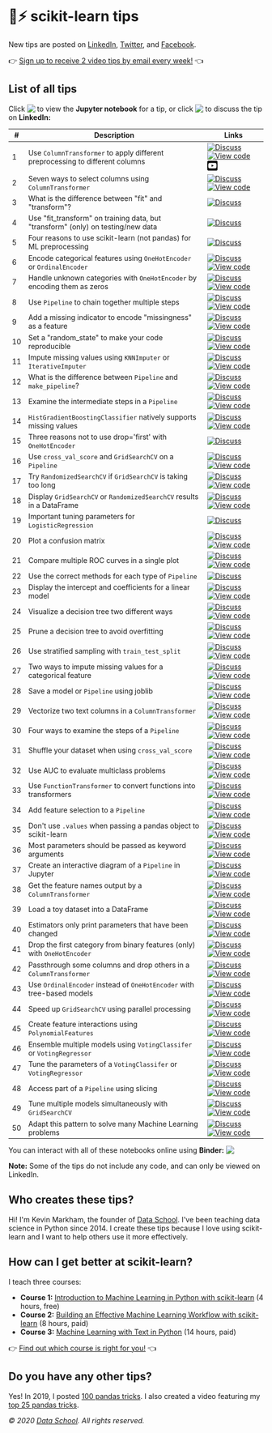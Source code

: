 # 🤖⚡ scikit-learn tips

New tips are posted on [LinkedIn](https://www.linkedin.com/in/justmarkham/), [Twitter](https://twitter.com/justmarkham), and [Facebook](https://www.facebook.com/DataScienceSchool/).

👉 [Sign up to receive 2 video tips by email every week!](https://scikit-learn.tips) 👈

## List of all tips

Click <img src="icons/nb.svg" width="20px" align="top"> to view the **Jupyter notebook** for a tip, or click <img src="icons/in.svg" width="20px" align="top"> to discuss the tip on **LinkedIn:**

\# | Description | Links
--- | --- | ---
1 | Use `ColumnTransformer` to apply different preprocessing to different columns | <a href="https://www.linkedin.com/posts/justmarkham_sklearntips-machinelearning-python-activity-6645311881470885889-F-dm/"><img src="icons/in.svg" width="20px" align="top" title="Discuss"></a> <a href="https://nbviewer.jupyter.org/github/justmarkham/scikit-learn-tips/blob/master/notebooks/01_column_transformer.ipynb"><img src="icons/nb.svg" width="20px" align="top" title="View code"></a> <a href="https://www.youtube.com/watch?v=NGq8wnH5VSo&list=PL5-da3qGB5ID7YYAqireYEew2mWVvgmj6&index=1"><img src="icons/yt.svg" width="20px" align="top" title="Watch video"></a>
2 | Seven ways to select columns using `ColumnTransformer` | <a href="https://www.linkedin.com/posts/justmarkham_sklearntips-machinelearning-python-activity-6645666737507352576-J3fh/"><img src="icons/in.svg" width="20px" align="top" title="Discuss"></a> <a href="https://nbviewer.jupyter.org/github/justmarkham/scikit-learn-tips/blob/master/notebooks/02_select_columns.ipynb"><img src="icons/nb.svg" width="20px" align="top" title="View code"></a>
3 | What is the difference between "fit" and "transform"? | <a href="https://www.linkedin.com/posts/justmarkham_sklearntips-machinelearning-python-activity-6646039996639825920-DwUd/"><img src="icons/in.svg" width="20px" align="top" title="Discuss"></a>
4 | Use "fit_transform" on training data, but "transform" (only) on testing/new data | <a href="https://www.linkedin.com/posts/justmarkham_sklearntips-machinelearning-python-activity-6646386464672272385-hGk2/"><img src="icons/in.svg" width="20px" align="top" title="Discuss"></a>
5 | Four reasons to use scikit-learn (not pandas) for ML preprocessing | <a href="https://www.linkedin.com/posts/justmarkham_sklearntips-machinelearning-python-activity-6646739773820059648-CfMc/"><img src="icons/in.svg" width="20px" align="top" title="Discuss"></a>
6 | Encode categorical features using `OneHotEncoder` or `OrdinalEncoder` | <a href="https://www.linkedin.com/posts/justmarkham_sklearntips-machinelearning-python-activity-6647897085251239936-w587/"><img src="icons/in.svg" width="20px" align="top" title="Discuss"></a> <a href="https://nbviewer.jupyter.org/github/justmarkham/scikit-learn-tips/blob/master/notebooks/06_encode_categorical_features.ipynb"><img src="icons/nb.svg" width="20px" align="top" title="View code"></a>
7 | Handle unknown categories with `OneHotEncoder` by encoding them as zeros | <a href="https://www.linkedin.com/posts/justmarkham_sklearntips-machinelearning-python-activity-6648203250950553600-IpGr/"><img src="icons/in.svg" width="20px" align="top" title="Discuss"></a> <a href="https://nbviewer.jupyter.org/github/justmarkham/scikit-learn-tips/blob/master/notebooks/07_handle_unknown_categories.ipynb"><img src="icons/nb.svg" width="20px" align="top" title="View code"></a>
8 | Use `Pipeline` to chain together multiple steps | <a href="https://www.linkedin.com/posts/justmarkham_sklearntips-machinelearning-python-activity-6648570918979325952-vrWw/"><img src="icons/in.svg" width="20px" align="top" title="Discuss"></a> <a href="https://nbviewer.jupyter.org/github/justmarkham/scikit-learn-tips/blob/master/notebooks/08_pipeline.ipynb"><img src="icons/nb.svg" width="20px" align="top" title="View code"></a>
9 | Add a missing indicator to encode "missingness" as a feature | <a href="https://www.linkedin.com/posts/justmarkham_sklearntips-machinelearning-python-activity-6648932419095322624-hH5F/"><img src="icons/in.svg" width="20px" align="top" title="Discuss"></a> <a href="https://nbviewer.jupyter.org/github/justmarkham/scikit-learn-tips/blob/master/notebooks/09_add_missing_indicator.ipynb"><img src="icons/nb.svg" width="20px" align="top" title="View code"></a>
10 | Set a "random_state" to make your code reproducible | <a href="https://www.linkedin.com/posts/justmarkham_sklearntips-machinelearning-python-activity-6649289189365989376-8QbM/"><img src="icons/in.svg" width="20px" align="top" title="Discuss"></a> <a href="https://nbviewer.jupyter.org/github/justmarkham/scikit-learn-tips/blob/master/notebooks/10_random_state.ipynb"><img src="icons/nb.svg" width="20px" align="top" title="View code"></a>
11 | Impute missing values using `KNNImputer` or `IterativeImputer` | <a href="https://www.linkedin.com/posts/justmarkham_sklearntips-machinelearning-python-activity-6650374643419090944-GHyR/"><img src="icons/in.svg" width="20px" align="top" title="Discuss"></a> <a href="https://nbviewer.jupyter.org/github/justmarkham/scikit-learn-tips/blob/master/notebooks/11_new_imputers.ipynb"><img src="icons/nb.svg" width="20px" align="top" title="View code"></a>
12 | What is the difference between `Pipeline` and `make_pipeline`? | <a href="https://www.linkedin.com/posts/justmarkham_sklearntips-machinelearning-python-activity-6650753557052088320-cEJB/"><img src="icons/in.svg" width="20px" align="top" title="Discuss"></a> <a href="https://nbviewer.jupyter.org/github/justmarkham/scikit-learn-tips/blob/master/notebooks/12_pipeline_vs_make_pipeline.ipynb"><img src="icons/nb.svg" width="20px" align="top" title="View code"></a>
13 | Examine the intermediate steps in a `Pipeline` | <a href="https://www.linkedin.com/posts/justmarkham_sklearntips-machinelearning-python-activity-6651109694704279553-K-xY/"><img src="icons/in.svg" width="20px" align="top" title="Discuss"></a> <a href="https://nbviewer.jupyter.org/github/justmarkham/scikit-learn-tips/blob/master/notebooks/13_examine_pipeline_steps.ipynb"><img src="icons/nb.svg" width="20px" align="top" title="View code"></a>
14 | `HistGradientBoostingClassifier` natively supports missing values | <a href="https://www.linkedin.com/posts/justmarkham_sklearntips-machinelearning-python-activity-6651478075181711360-oyoW/"><img src="icons/in.svg" width="20px" align="top" title="Discuss"></a> <a href="https://nbviewer.jupyter.org/github/justmarkham/scikit-learn-tips/blob/master/notebooks/14_handle_missing_values.ipynb"><img src="icons/nb.svg" width="20px" align="top" title="View code"></a>
15 | Three reasons not to use drop='first' with `OneHotEncoder` | <a href="https://www.linkedin.com/posts/justmarkham_sklearntips-machinelearning-python-activity-6651812212270788609-lhE1/"><img src="icons/in.svg" width="20px" align="top" title="Discuss"></a>
16 | Use `cross_val_score` and `GridSearchCV` on a `Pipeline` | <a href="https://www.linkedin.com/posts/justmarkham_sklearntips-machinelearning-python-activity-6652964623681142786-x34T/"><img src="icons/in.svg" width="20px" align="top" title="Discuss"></a> <a href="https://nbviewer.jupyter.org/github/justmarkham/scikit-learn-tips/blob/master/notebooks/16_pipeline_cross_validation.ipynb"><img src="icons/nb.svg" width="20px" align="top" title="View code"></a>
17 | Try `RandomizedSearchCV` if `GridSearchCV` is taking too long | <a href="https://www.linkedin.com/posts/justmarkham_sklearntips-machinelearning-python-activity-6653289531778887680-5YA1/"><img src="icons/in.svg" width="20px" align="top" title="Discuss"></a> <a href="https://nbviewer.jupyter.org/github/justmarkham/scikit-learn-tips/blob/master/notebooks/17_randomized_search.ipynb"><img src="icons/nb.svg" width="20px" align="top" title="View code"></a>
18 | Display `GridSearchCV` or `RandomizedSearchCV` results in a DataFrame | <a href="https://www.linkedin.com/posts/justmarkham_sklearntips-pandas-machinelearning-activity-6653654769267208192-h5qv/"><img src="icons/in.svg" width="20px" align="top" title="Discuss"></a> <a href="https://nbviewer.jupyter.org/github/justmarkham/scikit-learn-tips/blob/master/notebooks/18_hyperparameter_search_results.ipynb"><img src="icons/nb.svg" width="20px" align="top" title="View code"></a>
19 | Important tuning parameters for `LogisticRegression` | <a href="https://www.linkedin.com/posts/justmarkham_sklearntips-machinelearning-python-activity-6654000730321534976-Um6C/"><img src="icons/in.svg" width="20px" align="top" title="Discuss"></a>
20 | Plot a confusion matrix | <a href="https://www.linkedin.com/posts/justmarkham_sklearntips-machinelearning-python-activity-6654398086783213568-fb8p/"><img src="icons/in.svg" width="20px" align="top" title="Discuss"></a> <a href="https://nbviewer.jupyter.org/github/justmarkham/scikit-learn-tips/blob/master/notebooks/20_plot_confusion_matrix.ipynb"><img src="icons/nb.svg" width="20px" align="top" title="View code"></a>
21 | Compare multiple ROC curves in a single plot | <a href="https://www.linkedin.com/posts/justmarkham_sklearntips-machinelearning-python-activity-6655489426082316288-yVzb/"><img src="icons/in.svg" width="20px" align="top" title="Discuss"></a> <a href="https://nbviewer.jupyter.org/github/justmarkham/scikit-learn-tips/blob/master/notebooks/21_plot_roc_curve.ipynb"><img src="icons/nb.svg" width="20px" align="top" title="View code"></a>
22 | Use the correct methods for each type of `Pipeline` | <a href="https://www.linkedin.com/posts/justmarkham_sklearntips-machinelearning-python-activity-6655822391479980033-KUqD/"><img src="icons/in.svg" width="20px" align="top" title="Discuss"></a>
23 | Display the intercept and coefficients for a linear model | <a href="https://www.linkedin.com/posts/justmarkham_sklearntips-machinelearning-python-activity-6656171291986456576-4vSf/"><img src="icons/in.svg" width="20px" align="top" title="Discuss"></a> <a href="https://nbviewer.jupyter.org/github/justmarkham/scikit-learn-tips/blob/master/notebooks/23_linear_model_coefficients.ipynb"><img src="icons/nb.svg" width="20px" align="top" title="View code"></a>
24 | Visualize a decision tree two different ways | <a href="https://www.linkedin.com/posts/justmarkham_sklearntips-machinelearning-python-activity-6656534743049392128-J7-r/"><img src="icons/in.svg" width="20px" align="top" title="Discuss"></a> <a href="https://nbviewer.jupyter.org/github/justmarkham/scikit-learn-tips/blob/master/notebooks/24_decision_tree_visualization.ipynb"><img src="icons/nb.svg" width="20px" align="top" title="View code"></a>
25 | Prune a decision tree to avoid overfitting | <a href="https://www.linkedin.com/posts/justmarkham_sklearntips-machinelearning-python-activity-6656901820478210048-h2IN/"><img src="icons/in.svg" width="20px" align="top" title="Discuss"></a> <a href="https://nbviewer.jupyter.org/github/justmarkham/scikit-learn-tips/blob/master/notebooks/25_decision_tree_pruning.ipynb"><img src="icons/nb.svg" width="20px" align="top" title="View code"></a>
26 | Use stratified sampling with `train_test_split` | <a href="https://www.linkedin.com/posts/justmarkham_sklearntips-machinelearning-python-activity-6658009817619185665-hICv/"><img src="icons/in.svg" width="20px" align="top" title="Discuss"></a> <a href="https://nbviewer.jupyter.org/github/justmarkham/scikit-learn-tips/blob/master/notebooks/26_stratified_train_test_split.ipynb"><img src="icons/nb.svg" width="20px" align="top" title="View code"></a>
27 | Two ways to impute missing values for a categorical feature | <a href="https://www.linkedin.com/posts/justmarkham_sklearntips-machinelearning-python-activity-6658368383425347588-tiW-/"><img src="icons/in.svg" width="20px" align="top" title="Discuss"></a> <a href="https://nbviewer.jupyter.org/github/justmarkham/scikit-learn-tips/blob/master/notebooks/27_impute_categorical_features.ipynb"><img src="icons/nb.svg" width="20px" align="top" title="View code"></a>
28 | Save a model or `Pipeline` using joblib | <a href="https://www.linkedin.com/posts/justmarkham_sklearntips-machinelearning-python-activity-6660528924725964800-U7I3/"><img src="icons/in.svg" width="20px" align="top" title="Discuss"></a> <a href="https://nbviewer.jupyter.org/github/justmarkham/scikit-learn-tips/blob/master/notebooks/28_joblib.ipynb"><img src="icons/nb.svg" width="20px" align="top" title="View code"></a>
29 | Vectorize two text columns in a `ColumnTransformer` | <a href="https://www.linkedin.com/posts/justmarkham_sklearntips-machinelearning-python-activity-6661254380647440384-4maW/"><img src="icons/in.svg" width="20px" align="top" title="Discuss"></a> <a href="https://nbviewer.jupyter.org/github/justmarkham/scikit-learn-tips/blob/master/notebooks/29_vectorize_two_columns.ipynb"><img src="icons/nb.svg" width="20px" align="top" title="View code"></a>
30 | Four ways to examine the steps of a `Pipeline` | <a href="https://www.linkedin.com/posts/justmarkham_sklearntips-machinelearning-python-activity-6661979233897771009-sE0Q/"><img src="icons/in.svg" width="20px" align="top" title="Discuss"></a> <a href="https://nbviewer.jupyter.org/github/justmarkham/scikit-learn-tips/blob/master/notebooks/30_examine_pipeline_steps.ipynb"><img src="icons/nb.svg" width="20px" align="top" title="View code"></a>
31 | Shuffle your dataset when using `cross_val_score` | <a href="https://www.linkedin.com/posts/justmarkham_sklearntips-machinelearning-python-activity-6663830752553250816-7Wf0/"><img src="icons/in.svg" width="20px" align="top" title="Discuss"></a> <a href="https://nbviewer.jupyter.org/github/justmarkham/scikit-learn-tips/blob/master/notebooks/31_kfold_shuffle.ipynb"><img src="icons/nb.svg" width="20px" align="top" title="View code"></a>
32 | Use AUC to evaluate multiclass problems | <a href="https://www.linkedin.com/posts/justmarkham_sklearntips-machinelearning-python-activity-6665599921917353984-9Xda/"><img src="icons/in.svg" width="20px" align="top" title="Discuss"></a> <a href="https://nbviewer.jupyter.org/github/justmarkham/scikit-learn-tips/blob/master/notebooks/32_multiclass_auc.ipynb"><img src="icons/nb.svg" width="20px" align="top" title="View code"></a>
33 | Use `FunctionTransformer` to convert functions into transformers | <a href="https://www.linkedin.com/posts/justmarkham_sklearntips-machinelearning-python-activity-6666323912193822721-Xzg3/"><img src="icons/in.svg" width="20px" align="top" title="Discuss"></a> <a href="https://nbviewer.jupyter.org/github/justmarkham/scikit-learn-tips/blob/master/notebooks/33_function_transformer.ipynb"><img src="icons/nb.svg" width="20px" align="top" title="View code"></a>
34 | Add feature selection to a `Pipeline` | <a href="https://www.linkedin.com/posts/justmarkham_sklearntips-machinelearning-python-activity-6666768001813110784-zX-i/"><img src="icons/in.svg" width="20px" align="top" title="Discuss"></a> <a href="https://nbviewer.jupyter.org/github/justmarkham/scikit-learn-tips/blob/master/notebooks/34_feature_selection.ipynb"><img src="icons/nb.svg" width="20px" align="top" title="View code"></a>
35 | Don't use `.values` when passing a pandas object to scikit-learn | <a href="https://www.linkedin.com/posts/justmarkham_sklearntips-machinelearning-python-activity-6667045088918597632-jUK2/"><img src="icons/in.svg" width="20px" align="top" title="Discuss"></a> <a href="https://nbviewer.jupyter.org/github/justmarkham/scikit-learn-tips/blob/master/notebooks/35_pass_pandas_object.ipynb"><img src="icons/nb.svg" width="20px" align="top" title="View code"></a>
36 | Most parameters should be passed as keyword arguments | <a href="https://www.linkedin.com/posts/justmarkham_sklearntips-machinelearning-python-activity-6670749637198123008-7Syk/"><img src="icons/in.svg" width="20px" align="top" title="Discuss"></a> <a href="https://nbviewer.jupyter.org/github/justmarkham/scikit-learn-tips/blob/master/notebooks/36_keyword_arguments.ipynb"><img src="icons/nb.svg" width="20px" align="top" title="View code"></a>
37 | Create an interactive diagram of a `Pipeline` in Jupyter | <a href="https://www.linkedin.com/posts/justmarkham_sklearntips-machinelearning-python-activity-6671044463227490304-bT0u/"><img src="icons/in.svg" width="20px" align="top" title="Discuss"></a> <a href="https://nbviewer.jupyter.org/github/justmarkham/scikit-learn-tips/blob/master/notebooks/37_pipeline_diagram.ipynb"><img src="icons/nb.svg" width="20px" align="top" title="View code"></a>
38 | Get the feature names output by a `ColumnTransformer` | <a href="https://www.linkedin.com/posts/justmarkham_sklearntips-machinelearning-python-activity-6671411158060277760-Bg82/"><img src="icons/in.svg" width="20px" align="top" title="Discuss"></a> <a href="https://nbviewer.jupyter.org/github/justmarkham/scikit-learn-tips/blob/master/notebooks/38_get_feature_names.ipynb"><img src="icons/nb.svg" width="20px" align="top" title="View code"></a>
39 | Load a toy dataset into a DataFrame | <a href="https://www.linkedin.com/posts/justmarkham_sklearntips-machinelearning-python-activity-6671768842949283840-JkTU/"><img src="icons/in.svg" width="20px" align="top" title="Discuss"></a> <a href="https://nbviewer.jupyter.org/github/justmarkham/scikit-learn-tips/blob/master/notebooks/39_toy_dataset.ipynb"><img src="icons/nb.svg" width="20px" align="top" title="View code"></a>
40 | Estimators only print parameters that have been changed | <a href="https://www.linkedin.com/posts/justmarkham_sklearntips-machinelearning-python-activity-6672157401648631808-g85G/"><img src="icons/in.svg" width="20px" align="top" title="Discuss"></a> <a href="https://nbviewer.jupyter.org/github/justmarkham/scikit-learn-tips/blob/master/notebooks/40_print_changed_only.ipynb"><img src="icons/nb.svg" width="20px" align="top" title="View code"></a>
41 | Drop the first category from binary features (only) with `OneHotEncoder` | <a href="https://www.linkedin.com/posts/justmarkham_sklearntips-machinelearning-python-activity-6675807352677117952-hhss/"><img src="icons/in.svg" width="20px" align="top" title="Discuss"></a> <a href="https://nbviewer.jupyter.org/github/justmarkham/scikit-learn-tips/blob/master/notebooks/41_drop_if_binary.ipynb"><img src="icons/nb.svg" width="20px" align="top" title="View code"></a>
42 | Passthrough some columns and drop others in a `ColumnTransformer` | <a href="https://www.linkedin.com/posts/justmarkham_sklearntips-machinelearning-python-activity-6676145879545712640-BQAU/"><img src="icons/in.svg" width="20px" align="top" title="Discuss"></a> <a href="https://nbviewer.jupyter.org/github/justmarkham/scikit-learn-tips/blob/master/notebooks/42_passthrough_or_drop.ipynb"><img src="icons/nb.svg" width="20px" align="top" title="View code"></a>
43 | Use `OrdinalEncoder` instead of `OneHotEncoder` with tree-based models | <a href="https://www.linkedin.com/posts/justmarkham_sklearntips-machinelearning-python-activity-6704054381291163648-pL-P/"><img src="icons/in.svg" width="20px" align="top" title="Discuss"></a> <a href="https://nbviewer.jupyter.org/github/justmarkham/scikit-learn-tips/blob/master/notebooks/43_ordinal_encoding_for_trees.ipynb"><img src="icons/nb.svg" width="20px" align="top" title="View code"></a>
44 | Speed up `GridSearchCV` using parallel processing | <a href="https://www.linkedin.com/posts/justmarkham_sklearntips-machinelearning-python-activity-6704396461938933760-EdTH/"><img src="icons/in.svg" width="20px" align="top" title="Discuss"></a> <a href="https://nbviewer.jupyter.org/github/justmarkham/scikit-learn-tips/blob/master/notebooks/44_parallel_processing.ipynb"><img src="icons/nb.svg" width="20px" align="top" title="View code"></a>
45 | Create feature interactions using `PolynomialFeatures` | <a href="https://www.linkedin.com/posts/justmarkham_sklearntips-machinelearning-python-activity-6704770161905401856-iG8X/"><img src="icons/in.svg" width="20px" align="top" title="Discuss"></a> <a href="https://nbviewer.jupyter.org/github/justmarkham/scikit-learn-tips/blob/master/notebooks/45_feature_interactions.ipynb"><img src="icons/nb.svg" width="20px" align="top" title="View code"></a>
46 | Ensemble multiple models using `VotingClassifer` or `VotingRegressor` | <a href="https://www.linkedin.com/posts/justmarkham_sklearntips-machinelearning-python-activity-6706193770704175104-4W7e/"><img src="icons/in.svg" width="20px" align="top" title="Discuss"></a> <a href="https://nbviewer.jupyter.org/github/justmarkham/scikit-learn-tips/blob/master/notebooks/46_ensembling.ipynb"><img src="icons/nb.svg" width="20px" align="top" title="View code"></a>
47 | Tune the parameters of a `VotingClassifer` or `VotingRegressor` | <a href="https://www.linkedin.com/posts/justmarkham_sklearntips-machinelearning-python-activity-6706562127303442433-XSiW/"><img src="icons/in.svg" width="20px" align="top" title="Discuss"></a> <a href="https://nbviewer.jupyter.org/github/justmarkham/scikit-learn-tips/blob/master/notebooks/47_ensemble_tuning.ipynb"><img src="icons/nb.svg" width="20px" align="top" title="View code"></a>
48 | Access part of a `Pipeline` using slicing | <a href="https://www.linkedin.com/posts/justmarkham_sklearntips-machinelearning-python-activity-6706912855742140416-cDYz/"><img src="icons/in.svg" width="20px" align="top" title="Discuss"></a> <a href="https://nbviewer.jupyter.org/github/justmarkham/scikit-learn-tips/blob/master/notebooks/48_pipeline_slicing.ipynb"><img src="icons/nb.svg" width="20px" align="top" title="View code"></a>
49 | Tune multiple models simultaneously with `GridSearchCV` | <a href="https://www.linkedin.com/posts/justmarkham_sklearntips-machinelearning-python-activity-6707287625881022465-UUwO/"><img src="icons/in.svg" width="20px" align="top" title="Discuss"></a> <a href="https://nbviewer.jupyter.org/github/justmarkham/scikit-learn-tips/blob/master/notebooks/49_tune_multiple_models.ipynb"><img src="icons/nb.svg" width="20px" align="top" title="View code"></a>
50 | Adapt this pattern to solve many Machine Learning problems | <a href="https://www.linkedin.com/posts/justmarkham_sklearntips-machinelearning-python-activity-6707651810888421377-pTs8/"><img src="icons/in.svg" width="20px" align="top" title="Discuss"></a> <a href="https://nbviewer.jupyter.org/github/justmarkham/scikit-learn-tips/blob/master/notebooks/50_simple_ml_pattern.ipynb"><img src="icons/nb.svg" width="20px" align="top" title="View code"></a>

You can interact with all of these notebooks online using **Binder:** <a href="https://mybinder.org/v2/gh/justmarkham/scikit-learn-tips/master?filepath=notebooks%2F"><img src="icons/binder.svg" align="top"></a>

**Note:** Some of the tips do not include any code, and can only be viewed on LinkedIn.

## Who creates these tips?

Hi! I'm Kevin Markham, the founder of [Data School](https://www.dataschool.io). I've been teaching data science in Python since 2014. I create these tips because I love using scikit-learn and I want to help others use it more effectively.

## How can I get better at scikit-learn?

I teach three courses:

- **Course 1:** [Introduction to Machine Learning in Python with scikit-learn](https://www.dataschool.io/machine-learning-with-scikit-learn/) (4 hours, free)
- **Course 2:** [Building an Effective Machine Learning Workflow with scikit-learn](https://gumroad.com/l/ML-course?variant=Live%20Course%20%2B%20Advanced%20Course) (8 hours, paid)
- **Course 3:** [Machine Learning with Text in Python](https://www.dataschool.io/learn/) (14 hours, paid)

👉 [Find out which course is right for you!](https://www.dataschool.io/ml-courses/) 👈

## Do you have any other tips?

Yes! In 2019, I posted [100 pandas tricks](https://www.dataschool.io/python-pandas-tips-and-tricks/). I also created a video featuring my [top 25 pandas tricks](https://www.dataschool.io/python-pandas-tricks/).

*© 2020 [Data School](https://www.dataschool.io). All rights reserved.*
